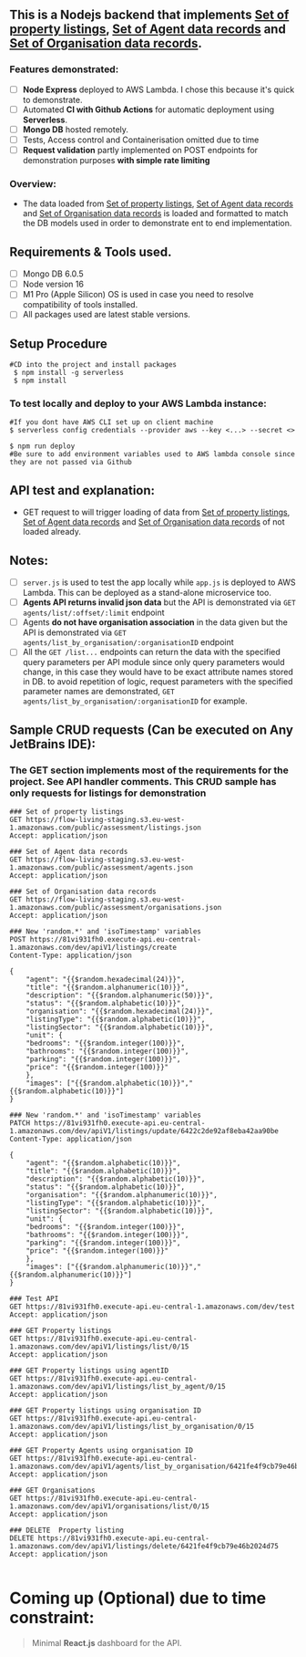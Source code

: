 ## This is a Nodejs backend that implements [Set of property listings](https://flow-living-staging.s3.eu-west-1.amazonaws.com/public/assessment/listings.json), [Set of Agent data records](https://flow-living-staging.s3.eu-west-1.amazonaws.com/public/assessment/agents.json) and [Set of Organisation data records](https://flow-living-staging.s3.eu-west-1.amazonaws.com/public/assessment/organisations.json).

### Features demonstrated:

- [ ] **Node Express** deployed to AWS Lambda. I chose this because it's quick to demonstrate.
- [ ] Automated **CI with Github Actions** for automatic deployment using **Serverless**.
- [ ] **Mongo DB** hosted remotely.
- [ ] Tests, Access control and Containerisation omitted due to time
- [ ] **Request validation** partly implemented on POST endpoints for demonstration purposes **with simple rate limiting**

### Overview:

- The data loaded
  from [Set of property listings](https://flow-living-staging.s3.eu-west-1.amazonaws.com/public/assessment/listings.json), [Set of Agent data records](https://flow-living-staging.s3.eu-west-1.amazonaws.com/public/assessment/agents.json)
  and [Set of Organisation data records](https://flow-living-staging.s3.eu-west-1.amazonaws.com/public/assessment/organisations.json) is loaded and formatted to match the DB models used in order to
  demonstrate ent to end implementation.

## Requirements & Tools used.

- [ ] Mongo DB 6.0.5
- [ ] Node version 16
- [ ] M1 Pro (Apple Silicon) OS is used in case you need to resolve compatibility of tools installed.
- [ ] All packages used are latest stable versions.

## Setup Procedure

```shell
#CD into the project and install packages 
 $ npm install -g serverless
 $ npm install
```

### To test locally and deploy to your AWS Lambda instance:

```shell
#If you dont have AWS CLI set up on client machine
$ serverless config credentials --provider aws --key <...> --secret <>

$ npm run deploy
#Be sure to add environment variables used to AWS lambda console since they are not passed via Github
```

## API test and explanation:

- GET request to will trigger loading of data
  from [Set of property listings](https://flow-living-staging.s3.eu-west-1.amazonaws.com/public/assessment/listings.json), [Set of Agent data records](https://flow-living-staging.s3.eu-west-1.amazonaws.com/public/assessment/agents.json)
  and [Set of Organisation data records](https://flow-living-staging.s3.eu-west-1.amazonaws.com/public/assessment/organisations.json) of not loaded already.

## Notes:

- [ ] `server.js` is used to test the app locally while `app.js` is deployed to AWS Lambda. This can be deployed as a stand-alone microservice too.
- [ ] **Agents API returns invalid json data** but the API is demonstrated via `GET agents/list/:offset/:limit` endpoint
- [ ] Agents **do not have organisation association** in the data given but the API is demonstrated via `GET agents/list_by_organisation/:organisationID` endpoint
- [ ] All the `GET /list...` endpoints can return the data with the specified query parameters per API module since only query parameters would change, in this case they would have to be exact
  attribute names stored in DB. to avoid repetition of logic, request parameters with the specified parameter names are demonstrated, `GET agents/list_by_organisation/:organisationID` for example.

## Sample CRUD requests (Can be executed on Any JetBrains IDE):

### The GET section implements most of the requirements for the project. See API handler comments. This CRUD sample has only requests for listings for demonstration

```http request
### Set of property listings
GET https://flow-living-staging.s3.eu-west-1.amazonaws.com/public/assessment/listings.json
Accept: application/json

### Set of Agent data records
GET https://flow-living-staging.s3.eu-west-1.amazonaws.com/public/assessment/agents.json
Accept: application/json

### Set of Organisation data records
GET https://flow-living-staging.s3.eu-west-1.amazonaws.com/public/assessment/organisations.json
Accept: application/json

### New 'random.*' and 'isoTimestamp' variables
POST https://81vi931fh0.execute-api.eu-central-1.amazonaws.com/dev/apiV1/listings/create
Content-Type: application/json

{
    "agent": "{{$random.hexadecimal(24)}}",
    "title": "{{$random.alphanumeric(10)}}",
    "description": "{{$random.alphanumeric(50)}}",
    "status": "{{$random.alphabetic(10)}}",
    "organisation": "{{$random.hexadecimal(24)}}",
    "listingType": "{{$random.alphabetic(10)}}",
    "listingSector": "{{$random.alphabetic(10)}}",
    "unit": {
    "bedrooms": "{{$random.integer(100)}}",
    "bathrooms": "{{$random.integer(100)}}",
    "parking": "{{$random.integer(100)}}",
    "price": "{{$random.integer(100)}}"
    },
    "images": ["{{$random.alphabetic(10)}}","{{$random.alphabetic(10)}}"]
}

### New 'random.*' and 'isoTimestamp' variables
PATCH https://81vi931fh0.execute-api.eu-central-1.amazonaws.com/dev/apiV1/listings/update/6422c2de92af8eba42aa90be
Content-Type: application/json

{
    "agent": "{{$random.alphabetic(10)}}",
    "title": "{{$random.alphabetic(10)}}",
    "description": "{{$random.alphabetic(10)}}",
    "status": "{{$random.alphabetic(10)}}",
    "organisation": "{{$random.alphanumeric(10)}}",
    "listingType": "{{$random.alphabetic(10)}}",
    "listingSector": "{{$random.alphabetic(10)}}",
    "unit": {
    "bedrooms": "{{$random.integer(100)}}",
    "bathrooms": "{{$random.integer(100)}}",
    "parking": "{{$random.integer(100)}}",
    "price": "{{$random.integer(100)}}"
    },
    "images": ["{{$random.alphanumeric(10)}}","{{$random.alphanumeric(10)}}"]
}

### Test API
GET https://81vi931fh0.execute-api.eu-central-1.amazonaws.com/dev/test
Accept: application/json

### GET Property listings
GET https://81vi931fh0.execute-api.eu-central-1.amazonaws.com/dev/apiV1/listings/list/0/15
Accept: application/json

### GET Property listings using agentID
GET https://81vi931fh0.execute-api.eu-central-1.amazonaws.com/dev/apiV1/listings/list_by_agent/0/15
Accept: application/json

### GET Property listings using organisation ID
GET https://81vi931fh0.execute-api.eu-central-1.amazonaws.com/dev/apiV1/listings/list_by_organisation/0/15
Accept: application/json

### GET Property Agents using organisation ID
GET https://81vi931fh0.execute-api.eu-central-1.amazonaws.com/dev/apiV1/agents/list_by_organisation/6421fe4f9cb79e46b2024d75/0/15
Accept: application/json

### GET Organisations
GET https://81vi931fh0.execute-api.eu-central-1.amazonaws.com/dev/apiV1/organisations/list/0/15
Accept: application/json

### DELETE  Property listing
DELETE https://81vi931fh0.execute-api.eu-central-1.amazonaws.com/dev/apiV1/listings/delete/6421fe4f9cb79e46b2024d75
Accept: application/json


```

# Coming up (Optional) due to time constraint:

> Minimal **React.js** dashboard for the API.
